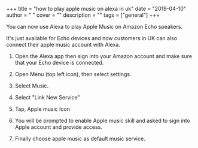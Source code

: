 
+++
title = "how to play apple music on alexa in uk"
date = "2019-04-10"
author = " "
cover = ""
description = ""
tags = ["general"]
+++

 You can now use Alexa to play Apple Music on Amazon Echo speakers.

 It's just available for Echo devices and now customers in UK can also connect their apple music account with Alexa.

  
 1. Open the Alexa app then sign into your Amazon account and make sure that your Echo device is connected.

 2. Open Menu (top left icon), then select settings.

 3. Select Music.

 4. Select "Link New Service"

 5. Tap, Apple music Icon

 6. You will be prompted to enable Apple music skill and asked to sign into Apple account and provide access.

 7. Finally choose apple music as default music service. 



